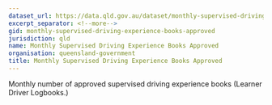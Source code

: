 ```yaml
---
dataset_url: https://data.qld.gov.au/dataset/monthly-supervised-driving-experience-books-approved
excerpt_separator: <!--more-->
gid: monthly-supervised-driving-experience-books-approved
jurisdiction: qld
name: Monthly Supervised Driving Experience Books Approved
organisation: queensland-government
title: Monthly Supervised Driving Experience Books Approved
---
```


Monthly number of approved supervised driving experience books  (Learner Driver Logbooks.)
